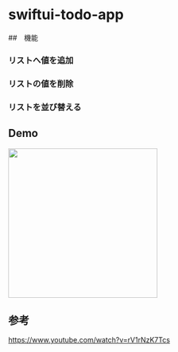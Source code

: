 # swiftui-todo-app

##　機能
### リストへ値を追加
### リストの値を削除
### リストを並び替える

## Demo
<img src="https://user-images.githubusercontent.com/38001967/92996102-d4cc6380-f543-11ea-87d3-9df3e53d08ec.gif" width=300>

## 参考
https://www.youtube.com/watch?v=rV1rNzK7Tcs
